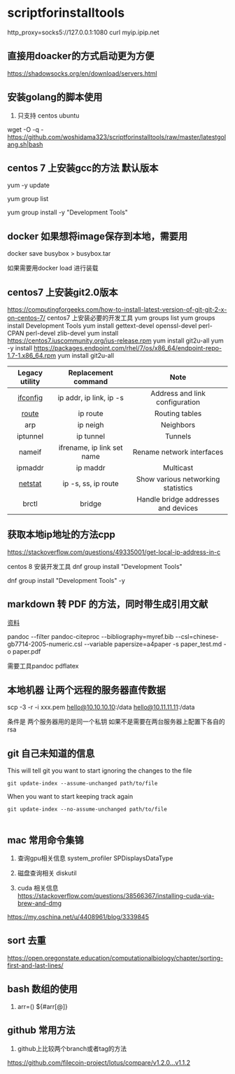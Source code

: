 # scriptforinstalltools
http_proxy=socks5://127.0.0.1:1080 curl myip.ipip.net


## 直接用doacker的方式启动更为方便

https://shadowsocks.org/en/download/servers.html


## 安装golang的脚本使用

1. 只支持 centos ubuntu 

wget -O -q - https://github.com/woshidama323/scriptforinstalltools/raw/master/latestgolang.sh|bash


## centos 7 上安装gcc的方法 默认版本

yum -y update 

yum group list

yum group install -y "Development Tools"

## docker 如果想将image保存到本地，需要用

docker save busybox > busybox.tar

如果需要用docker load 进行装载

## centos7 上安装git2.0版本

https://computingforgeeks.com/how-to-install-latest-version-of-git-git-2-x-on-centos-7/
centos7 上安装必要的开发工具
  yum groups list
  yum groups install Development Tools
  yum install gettext-devel openssl-devel perl-CPAN perl-devel zlib-devel
  yum install https://centos7.iuscommunity.org/ius-release.rpm
  yum install git2u-all
  yum -y install https://packages.endpoint.com/rhel/7/os/x86_64/endpoint-repo-1.7-1.x86_64.rpm
  yum install git2u-all



|                     Legacy utility                     |    Replacement command     |                Note                 |
| :----------------------------------------------------: | :------------------------: | :---------------------------------: |
|   [ifconfig](https://en.wikipedia.org/wiki/Ifconfig)   |  ip addr, ip link, ip -s   |   Address and link configuration    |
| [route](https://en.wikipedia.org/wiki/Route_(command)) |          ip route          |           Routing tables            |
|                          arp                           |          ip neigh          |              Neighbors              |
|                        iptunnel                        |         ip tunnel          |               Tunnels               |
|                         nameif                         | ifrename, ip link set name |      Rename network interfaces      |
|                        ipmaddr                         |          ip maddr          |              Multicast              |
|    [netstat](https://en.wikipedia.org/wiki/Netstat)    |    ip -s, ss, ip route     | Show various networking statistics  |
|                         brctl                          |           bridge           | Handle bridge addresses and devices |


## 获取本地ip地址的方法cpp 
https://stackoverflow.com/questions/49335001/get-local-ip-address-in-c

centos 8 安装开发工具
dnf group install "Development Tools"

dnf group install  "Development Tools" -y

 

## markdown 转 PDF 的方法，同时带生成引用文献


[资料](https://gist.github.com/maxogden/97190db73ac19fc6c1d9beee1a6e4fc8)


pandoc --filter pandoc-citeproc --bibliography=myref.bib --csl=chinese-gb7714-2005-numeric.csl --variable papersize=a4paper -s paper_test.md -o paper.pdf


需要工具pandoc pdflatex


## 本地机器 让两个远程的服务器直传数据
scp -3  -r -i xxx.pem hello@10.10.10.10:/data hello@10.11.11.11:/data

条件是 两个服务器用的是同一个私钥   如果不是需要在两台服务器上配置下各自的rsa 

## git 自己未知道的信息


This will tell git you want to start ignoring the changes to the file
```
git update-index --assume-unchanged path/to/file
```

When you want to start keeping track again
```
git update-index --no-assume-unchanged path/to/file
　　
```
 
## mac 常用命令集锦

1. 查询gpu相关信息 system_profiler SPDisplaysDataType

2. 磁盘查询相关 diskutil 

3. cuda 相关信息
https://stackoverflow.com/questions/38566367/installing-cuda-via-brew-and-dmg

https://my.oschina.net/u/4408961/blog/3339845


## sort 去重

https://open.oregonstate.education/computationalbiology/chapter/sorting-first-and-last-lines/


## bash 数组的使用

1. arr=()   ${#arr[@]}

## github 常用方法

1. github上比较两个branch或者tag的方法

https://github.com/filecoin-project/lotus/compare/v1.2.0...v1.1.2

